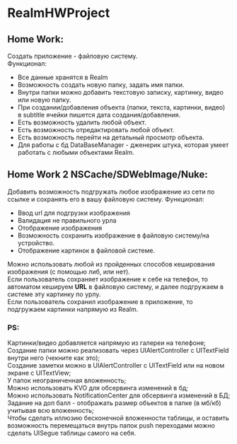 # RealmHWProject

## Home Work: 
Создать приложение - файловую систему.   
Функционал:
* Все данные хранятся в Realm
* Возможность создать новую папку, задать имя папки. 
* Внутри папки можно добавить текстовую записку, картинку, видео или новую папку.
* При создании/добавления объекта (папки, текста, картинки, видео) в subtitle ячейки пишется дата создания/добавления. 
* Есть возможность удалить любой объект. 
* Есть возможность отредактировать любой объект.
* Есть возможность перейти на детальный просмотр объекта. 
* Для работы с бд DataBaseManager - дженерик штука, которая умеет работать с любыми объектами Realm.

## Home Work 2 NSCache/SDWebImage/Nuke: 

Добавить возможность подгружать любое изображение из сети по ссылке и сохранять его в вашу файловую систему. 
Функционал: 
* Ввод url для подгрузки изображения
* Валидация не правильного урла
* Отображение изображения
* Возможность сохранить изображение в файловую систему/на устройство. 
* Отображение картинок в файловой системе. 

Можно использовать любой из пройденных способов кеширования изображения (с помощью либ, или нет).  
Если пользователь сохраняет изображение к себе на телефон, то автоматом кешируем **URL** в файловую систему, и далее подгружаем в системе эту картинку по урлу.   
Если пользователь сохранил изображение в приложение, то подгружаем картинки напрямую из Realm. 

### PS: 
Картинки/видео добавляется напрямую из галереи на телефоне;   
Создание папки можно реализовать через UIAlertController с UITextField внутри него (чекните как это);    
Создание заметки можно в UIAlertController с UITextField или на новом экране с UITextView;  
У папок неограниченная вложенность;  
Можно использовать KVO для обсервинга изменений в бд;  
Можно использовать NotificationCenter для обсервинга изменений в БД;  
Задание на доп балл - отображать размер объектов в папке (в мб/кб) учитывая всю вложенность;   
Чтобы сделать иллюзию бесконечной вложенности таблицы, и оставить возможность перемещаться внутрь папок push переходами можно сделать UISegue таблицы самого на себя.


